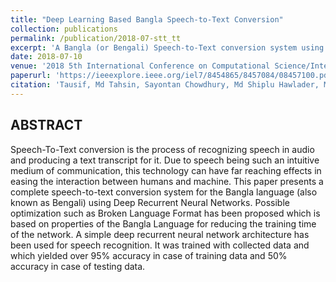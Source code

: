 ```yaml
---
title: "Deep Learning Based Bangla Speech-to-Text Conversion"
collection: publications
permalink: /publication/2018-07-stt_tt
excerpt: 'A Bangla (or Bengali) Speech-to-Text conversion system using deep recurrent neural networks.'
date: 2018-07-10
venue: '2018 5th International Conference on Computational Science/Intelligence and Applied Informatics (CSII)'
paperurl: 'https://ieeexplore.ieee.org/iel7/8454865/8457084/08457100.pdf'
citation: 'Tausif, Md Tahsin, Sayontan Chowdhury, Md Shiplu Hawlader, Md Hasanuzzaman, and Hasnain Heickal. "Deep learning based bangla speech-to-text conversion." In 2018 5th International Conference on Computational Science/Intelligence and Applied Informatics (CSII), pp. 49-54. IEEE, 2018.'
---
```


## ABSTRACT
Speech-To-Text conversion is the process of recognizing speech in audio and producing a text transcript for it. Due to speech being such an intuitive medium of communication, this technology can have far reaching effects in easing the interaction between humans and machine. This paper presents a complete speech-to-text conversion system for the Bangla language (also known as Bengali) using Deep Recurrent Neural Networks. Possible optimization such as Broken Language Format has been proposed which is based on properties of the Bangla Language for reducing the training time of the network. A simple deep recurrent neural network architecture has been used for speech recognition. It was trained with collected data and which yielded over 95% accuracy in case of training data and 50% accuracy in case of testing data.
